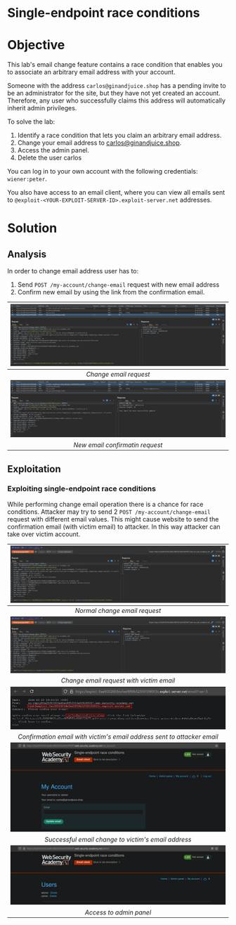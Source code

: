 # Single-endpoint race conditions
# Objective
This lab's email change feature contains a race condition that enables you to associate an arbitrary email address with your account.

Someone with the address `carlos@ginandjuice.shop` has a pending invite to be an administrator for the site, but they have not yet created an account. Therefore, any user who successfully claims this address will automatically inherit admin privileges.

To solve the lab:
1. Identify a race condition that lets you claim an arbitrary email address.
2. Change your email address to carlos@ginandjuice.shop.
3. Access the admin panel.
4. Delete the user carlos

You can log in to your own account with the following credentials: `wiener:peter`.

You also have access to an email client, where you can view all emails sent to `@exploit-<YOUR-EXPLOIT-SERVER-ID>.exploit-server.net` addresses. 



# Solution
## Analysis
In order to change email address user has to:
1. Send `POST /my-account/change-email` request with new email address
2. Confirm new email by using the link from the confirmation email.

|![](Images/image-19.png)|
|:--:| 
| *Change email request* |
|![](Images/image-20.png)|
| *New email confirmatin request* |

## Exploitation
### Exploiting single-endpoint race conditions
While performing change email operation there is a chance for race conditions. Attacker may try to send 2 `POST /my-account/change-email` request with different email values. This might cause website to send the confirmation email (with victim email) to attacker.  In this way attacker can take over victim account.

|![](Images/image-21.png)|
|:--:| 
| *Normal change email request* |
|![](Images/image-22.png)|
| *Change email request with victim email* |
|![](Images/image-23.png)|
| *Confirmation email with victim's email address sent to attacker email* |
|![](Images/image-24.png)|
| *Successful email change to victim's email address* |
|![](Images/image-25.png)|
| *Access to admin panel* |